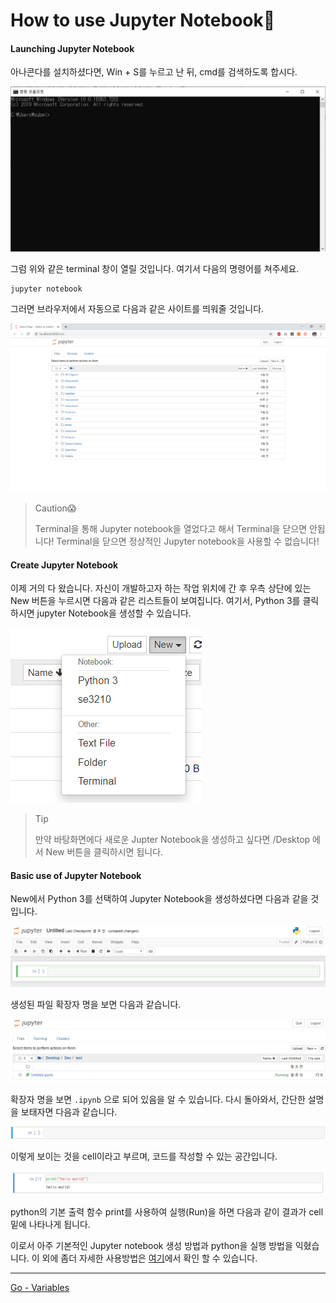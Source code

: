 # How to use Jupyter Notebook🤔

#### Launching Jupyter Notebook

아나콘다를 설치하셨다면, Win + S를 누르고 난 뒤, cmd를 검색하도록 합시다. 

<img src="../img/terminal.png" alt="Terminal png"  />

그럼 위와 같은 terminal 창이 열릴 것입니다. 여기서 다음의 명령어를 쳐주세요.

```
jupyter notebook
```

그러면 브라우저에서 자동으로 다음과 같은 사이트를 띄워줄 것입니다.

<img src="../img/jupyter-notebook1.png" alt="jupyter notebook"  />

> Caution😱
>
> Terminal을 통해 Jupyter notebook을 열었다고 해서 Terminal을 닫으면 안됩니다!  Terminal을 닫으면 정상적인 Jupyter notebook을 사용할 수 없습니다!



#### Create Jupyter Notebook

이제 거의 다 왔습니다. 자신이 개발하고자 하는 작업 위치에 간 후 우측 상단에 있는 New 버튼을 누르시면 다음과 같은 리스트들이 보여집니다. 여기서, Python 3를 클릭하시면 jupyter Notebook을 생성할 수 있습니다.

![jupyter notebook creation](../img/jupyter-notebook2.png)

> Tip
>
> 만약 바탕화면에다 새로운 Jupter Notebook을 생성하고 싶다면 /Desktop 에서 New 버튼을 클릭하시면 됩니다. 



#### Basic use of Jupyter Notebook

New에서 Python 3를 선택하여 Jupyter Notebook을 생성하셨다면 다음과 같을 것입니다.

![Jupyter notebook img](../img/jupyter-notebook3.png)

생성된 파일 확장자 명을 보면 다음과 같습니다.

![Jupyter notebook 확장자 명](../img/jupyter-notebook4.png)

확장자 명을 보면 `.ipynb` 으로 되어 있음을 알 수 있습니다. 다시 돌아와서, 간단한 설명을 보태자면 다음과 같습니다.

![cell](../img/cell.png)

이렇게 보이는 것을 cell이라고 부르며, 코드를 작성할 수 있는 공간입니다. 

![typed cell](../img/jupyter-notebook5.png)

python의 기본 출력 함수 print를 사용하여 실행(Run)을 하면 다음과 같이 결과가 cell 밑에 나타나게 됩니다.

이로서 아주 기본적인 Jupyter notebook 생성 방법과 python을 실행 방법을 익혔습니다. 이 외에 좀더 자세한 사용방법은 [여기](http://bitly.kr/0tmjqtNt)에서 확인 할 수 있습니다.

---

[Go - Variables](../1-Python-syntax/Variables.md)